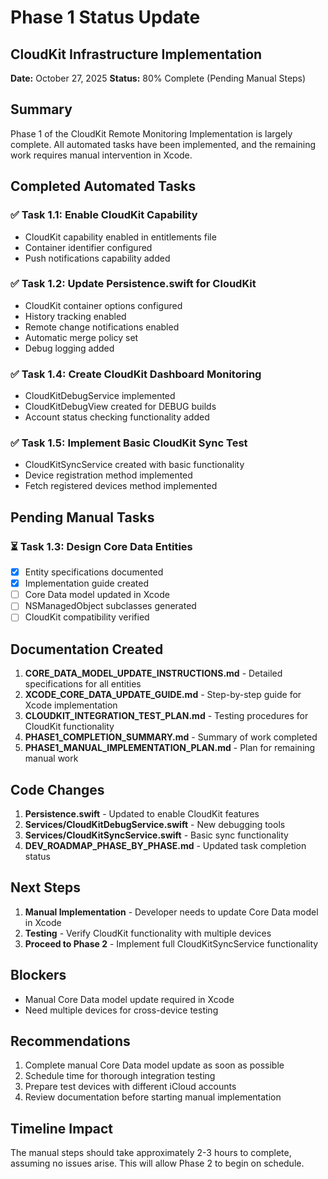 # Phase 1 Status Update
## CloudKit Infrastructure Implementation

**Date:** October 27, 2025
**Status:** 80% Complete (Pending Manual Steps)

## Summary

Phase 1 of the CloudKit Remote Monitoring Implementation is largely complete. All automated tasks have been implemented, and the remaining work requires manual intervention in Xcode.

## Completed Automated Tasks

### ✅ Task 1.1: Enable CloudKit Capability
- CloudKit capability enabled in entitlements file
- Container identifier configured
- Push notifications capability added

### ✅ Task 1.2: Update Persistence.swift for CloudKit
- CloudKit container options configured
- History tracking enabled
- Remote change notifications enabled
- Automatic merge policy set
- Debug logging added

### ✅ Task 1.4: Create CloudKit Dashboard Monitoring
- CloudKitDebugService implemented
- CloudKitDebugView created for DEBUG builds
- Account status checking functionality added

### ✅ Task 1.5: Implement Basic CloudKit Sync Test
- CloudKitSyncService created with basic functionality
- Device registration method implemented
- Fetch registered devices method implemented

## Pending Manual Tasks

### ⏳ Task 1.3: Design Core Data Entities
- [x] Entity specifications documented
- [x] Implementation guide created
- [ ] Core Data model updated in Xcode
- [ ] NSManagedObject subclasses generated
- [ ] CloudKit compatibility verified

## Documentation Created

1. **CORE_DATA_MODEL_UPDATE_INSTRUCTIONS.md** - Detailed specifications for all entities
2. **XCODE_CORE_DATA_UPDATE_GUIDE.md** - Step-by-step guide for Xcode implementation
3. **CLOUDKIT_INTEGRATION_TEST_PLAN.md** - Testing procedures for CloudKit functionality
4. **PHASE1_COMPLETION_SUMMARY.md** - Summary of work completed
5. **PHASE1_MANUAL_IMPLEMENTATION_PLAN.md** - Plan for remaining manual work

## Code Changes

1. **Persistence.swift** - Updated to enable CloudKit features
2. **Services/CloudKitDebugService.swift** - New debugging tools
3. **Services/CloudKitSyncService.swift** - Basic sync functionality
4. **DEV_ROADMAP_PHASE_BY_PHASE.md** - Updated task completion status

## Next Steps

1. **Manual Implementation** - Developer needs to update Core Data model in Xcode
2. **Testing** - Verify CloudKit functionality with multiple devices
3. **Proceed to Phase 2** - Implement full CloudKitSyncService functionality

## Blockers

- Manual Core Data model update required in Xcode
- Need multiple devices for cross-device testing

## Recommendations

1. Complete manual Core Data model update as soon as possible
2. Schedule time for thorough integration testing
3. Prepare test devices with different iCloud accounts
4. Review documentation before starting manual implementation

## Timeline Impact

The manual steps should take approximately 2-3 hours to complete, assuming no issues arise. This will allow Phase 2 to begin on schedule.